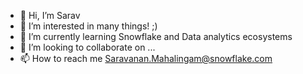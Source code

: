 - 👋 Hi, I’m Sarav
- 👀 I’m interested in many things! ;)
- 🌱 I’m currently learning Snowflake and Data analytics ecosystems
- 💞️ I’m looking to collaborate on ...
- 📫 How to reach me Saravanan.Mahalingam@snowflake.com

<!---
sfc-gh-smahalingam/sfc-gh-smahalingam is a ✨ special ✨ repository because its `README.md` (this file) appears on your GitHub profile.
You can click the Preview link to take a look at your changes.
--->
